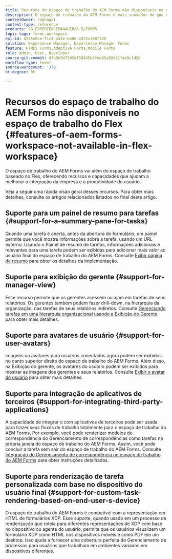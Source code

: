 ```yaml
---
title: Recursos do espaço de trabalho do AEM Forms não disponíveis no espaço de trabalho do Flex
description: O espaço de trabalho do AEM Forms é mais inovador do que o Espaço de trabalho baseado no Flex. Leia sobre as diferenças nos recursos e capacidades.
contentOwner: robhagat
content-type: reference
products: SG_EXPERIENCEMANAGER/6.5/FORMS
topic-tags: forms-workspace
exl-id: 4235e0ce-f1c4-432e-b486-2d72c390f320
solution: Experience Manager, Experience Manager Forms
feature: HTML5 Forms,Adaptive Forms,Mobile Forms
role: Admin, User, Developer
source-git-commit: d7b9e947503df58435b3fee85a92d51fae8c1d2d
workflow-type: tm+mt
source-wordcount: '378'
ht-degree: 0%

---
```


# Recursos do espaço de trabalho do AEM Forms não disponíveis no espaço de trabalho do Flex {#features-of-aem-forms-workspace-not-available-in-flex-workspace}

O espaço de trabalho do AEM Forms vai além do espaço de trabalho baseado no Flex, oferecendo recursos e capacidades que ajudam a melhorar a integração da empresa e a produtividade do usuário.

Veja a seguir uma rápida visão geral desses recursos. Para obter mais detalhes, consulte os artigos relacionados listados no final deste artigo.

## Suporte para um painel de resumo para tarefas {#support-for-a-summary-pane-for-tasks}

Quando uma tarefa é aberta, antes da abertura do formulário, um painel permite que você mostre informações sobre a tarefa, usando um URL externo. Usando o Painel de resumo de tarefas, informações adicionais e relevantes para uma tarefa podem ser exibidas para adicionar mais valor ao usuário final do espaço de trabalho do AEM Forms. Consulte [Exibir página de resumo](/help/forms/using/displaying-information-task-summary-pane.md) para obter os detalhes da implementação.

## Suporte para exibição do gerente {#support-for-manager-view}

Esse recurso permite que os gerentes acessem ou ajam em tarefas de seus relatórios. Os gerentes também podem fazer drill-down, na hierarquia da organização, nas tarefas de seus relatórios indiretos. Consulte [Gerenciando tarefas em uma hierarquia organizacional usando a Exibição do Gerente](/help/forms/using/tasks-organizational-hierarchy-using-manager.md) para obter mais detalhes.

## Suporte para avatares de usuário {#support-for-user-avatars}

Imagens ou avatares para usuários conectados agora podem ser exibidos no canto superior direito do espaço de trabalho do AEM Forms. Além disso, na Exibição do gerente, os avatares do usuário podem ser exibidos para mostrar as imagens dos gerentes e seus relatórios. Consulte [Exibir o avatar do usuário](/help/forms/using/displaying-user-avatar.md) para obter mais detalhes.

## Suporte para integração de aplicativos de terceiros {#support-for-integrating-third-party-applications}

A capacidade de integrar o com aplicativos de terceiros pode ser usada para trazer seus fluxos de trabalho totalmente para o espaço de trabalho do AEM Forms. Por exemplo, você pode renderizar modelos de correspondência do Gerenciamento de correspondências como tarefas na própria janela do espaço de trabalho do AEM Forms. Assim, você pode concluir a tarefa sem sair do espaço de trabalho do AEM Forms. Consulte [Integração do Gerenciamento de correspondência no espaço de trabalho do AEM Forms](/help/forms/using/integrating-correspondence-management-html-workspace.md) para obter instruções detalhadas.

## Suporte para renderização de tarefa personalizada com base no dispositivo do usuário final {#support-for-custom-task-rendering-based-on-end-user-s-device}

O espaço de trabalho do AEM Forms é compatível com a representação em HTML de formulários XDP. Esse suporte, quando usado em um processo de renderização que roteia para diferentes representações de XDP com base no dispositivo ou agente do usuário, permite que os usuários visualizem um formulário XDP como HTML nos dispositivos móveis e como PDF em um desktop. Isso ajuda a fornecer uma cobertura perfeita do Gerenciamento de processos para usuários que trabalham em ambientes variados em dispositivos diferentes.
